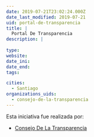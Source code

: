```yaml
---
date: 2019-07-21T23:02:24.000Z
date_last_modified: 2019-07-21
uid: portal-de-transparencia
title: |
  Portal De Transparencia
description: |
  
type: 
website: 
date_ini: 
date_end: 
tags:

cities: 
  - Santiago
organizations_uids:
  - consejo-de-la-transparencia
---
```


Esta iniciativa fue realizada por:

- [Consejo De La Transparencia](/organizaciones/consejo-de-la-transparencia)
